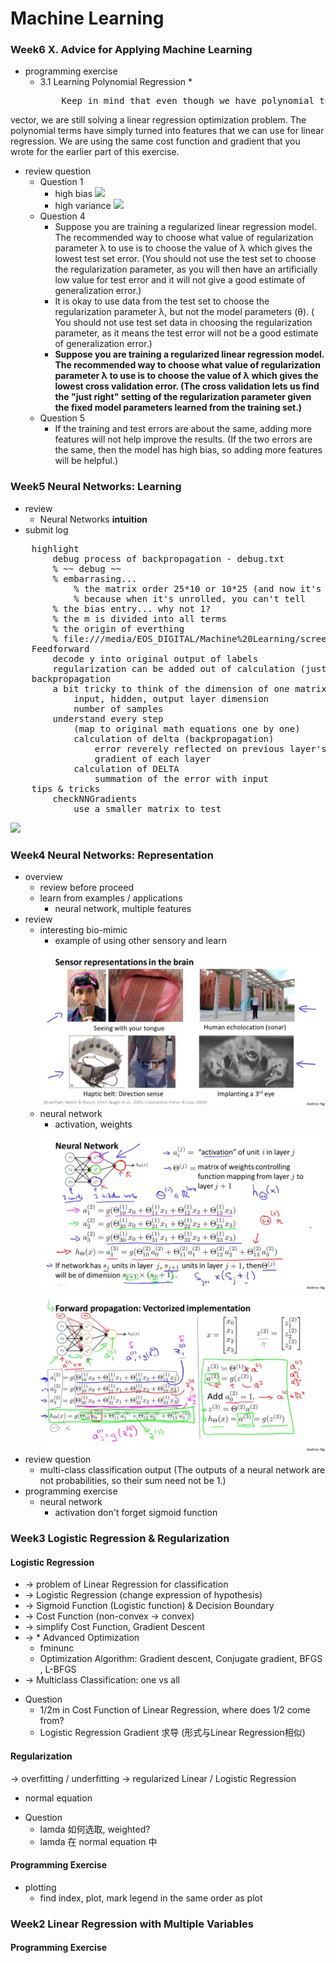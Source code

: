 #   Machine Learning
### Week6   X. Advice for Applying Machine Learning 
*   programming exercise
    *   3.1 Learning Polynomial Regression
        *
        <pre>
            Keep in mind that even though we have polynomial terms in our feature
vector, we are still solving a linear regression optimization problem. The
polynomial terms have simply turned into features that we can use for linear
regression. We are using the same cost function and gradient that you wrote
for the earlier part of this exercise.
        </pre>
*   review question
    *   Question 1
        *   high bias   <img src="/tmp/Chrome/10.1-b.png">
        *   high variance   <img src="/tmp/Chrome/10.1-c.png">
    *   Question 4
        *   Suppose you are training a regularized linear regression model. The recommended way to choose what value of regularization parameter λ to use is to choose the value of λ which gives the lowest test set error.    (You should not use the test set to choose the regularization parameter, as you will then have an artificially low value for test error and it will not give a good estimate of generalization error.)
        *   It is okay to use data from the test set to choose the regularization parameter λ, but not the model parameters (θ).    (   You should not use test set data in choosing the regularization parameter, as it means the test error will not be a good estimate of generalization error.)
        *   <strong >Suppose you are training a regularized linear regression model. The recommended way to choose what value of regularization parameter λ to use is to choose the value of λ which gives the lowest cross validation error.  (The cross validation lets us find the "just right" setting of the regularization parameter given the fixed model parameters learned from the training set.)</strong>
    *   Question 5
        *    If the training and test errors are about the same, adding more features will not help improve the results.    (If the two errors are the same, then the model has high bias, so adding more features will be helpful.)

### Week5   Neural Networks: Learning
* review
    *   Neural Networks <strong>intuition</strong>
* submit log
<pre>
    highlight
        debug process of backpropagation - debug.txt
        % ~~ debug ~~
        % embarrasing... 
            % the matrix order 25*10 or 10*25 (and now it's correct) D1 / D1'
            % because when it's unrolled, you can't tell
        % the bias entry... why not 1?
        % the m is divided into all terms
        % the origin of everthing
        % file:///media/EOS_DIGITAL/Machine%20Learning/screenshots/9%20-%202%20-%20Backpropagation%20Algorithm%20(12%20min).mp4-2013-11-25-09h02m54s157.png
    Feedforward
        decode y into original output of labels
        regularization can be added out of calculation (just add the term)
    backpropagation
        a bit tricky to think of the dimension of one matrix
            input, hidden, output layer dimension
            number of samples
        understand every step
            (map to original math equations one by one)
            calculation of delta (backpropagation)
                error reverely reflected on previous layer's weight
                gradient of each layer
            calculation of DELTA
                summation of the error with input
    tips & tricks
        checkNNGradients
            use a smaller matrix to test
</pre><img src="file:///media/EOS_DIGITAL/Machine%20Learning/screenshots/9%20-%202%20-%20Backpropagation%20Algorithm%20(12%20min).mp4-2013-11-25-09h02m54s157.png">
### Week4    Neural Networks: Representation
*   overview
    *   review before proceed
    *   learn from examples / applications
        *   neural network, multiple features
*   review
    *   interesting bio-mimic
        *   example of using other sensory and learn 
        <img src="screenshots/8 - 2 - Neurons and the Brain (8 min).mp4-2013-11-19-08h18m40s147.png">
    *   neural network
        *   activation, weights
        <img src="screenshots/8 - 3 - Model Representation I (12 min).mp4-2013-11-19-08h32m30s0.png">
        <img src="screenshots/8 - 4 - Model Representation II (12 min).mp4-2013-11-19-08h37m37s247.png">
*   review question
    *   multi-class classification output (The outputs of a neural network are not probabilities, so their sum need not be 1.)
*   programming exercise
    *   neural network
        *   activation don't forget sigmoid function
### Week3 Logistic Regression & Regularization
####    Logistic Regression
- ->  problem of Linear Regression for classification
- ->  Logistic Regression (change expression of hypothesis)
- ->  Sigmoid Function (Logistic function) & Decision Boundary
- ->  Cost Function (non-convex -> convex)
- ->  simplify Cost Function, Gradient Descent
- ->  * Advanced Optimization
    *   fminunc
    *   Optimization Algorithm: Gradient descent, Conjugate gradient, BFGS  , L-BFGS
- ->  Multiclass Classification: one vs all
*   Question
    *   1/2m in Cost Function of Linear Regression, where does 1/2 come from?
    *   Logistic Regression Gradient 求导 (形式与Linear Regression相似)
####    Regularization
->  overfitting / underfitting
->  regularized Linear / Logistic Regression
-   normal equation

*   Question
    *   lamda 如何选取, weighted?
    *   lamda 在 normal equation 中
####    Programming Exercise
*   plotting
    *   find index, plot, mark legend in the same order as plot
### Week2   Linear Regression with Multiple Variables
####    Programming Exercise

  

